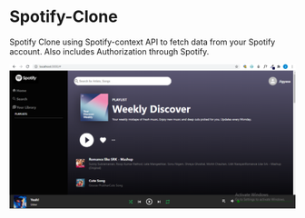 # Spotify-Clone

Spotify Clone using Spotify-context API to fetch data from your Spotify account. Also includes Authorization through Spotify.


![](/Screenshot%20(437).png)
